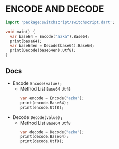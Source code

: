 # ENCODE AND DECODE

```dart
import 'package:switchscript/switchscript.dart';

void main() {
  var base64 = Encode("azka").Base64;
  print(base64);
  var base64en = Decode(base64).Base64;
  print(Decode(base64en).Utf8);
}
```

## Docs

- Encode
    ```Encode(value);```
    - Method List
        ```Base64``` ```Utf8```
        <br>
        ```dart
        var encode = Encode("azka");
        print(encode.Base64);
        print(encode.Utf8);
        ```
- Decode
    ```Decode(value);```
    - Method List
        ```Base64``` ```Utf8```
        <br>
        ```dart
        var decode = Decode("azka");
        print(decode.Base64);
        print(decode.Utf8);
        ```
